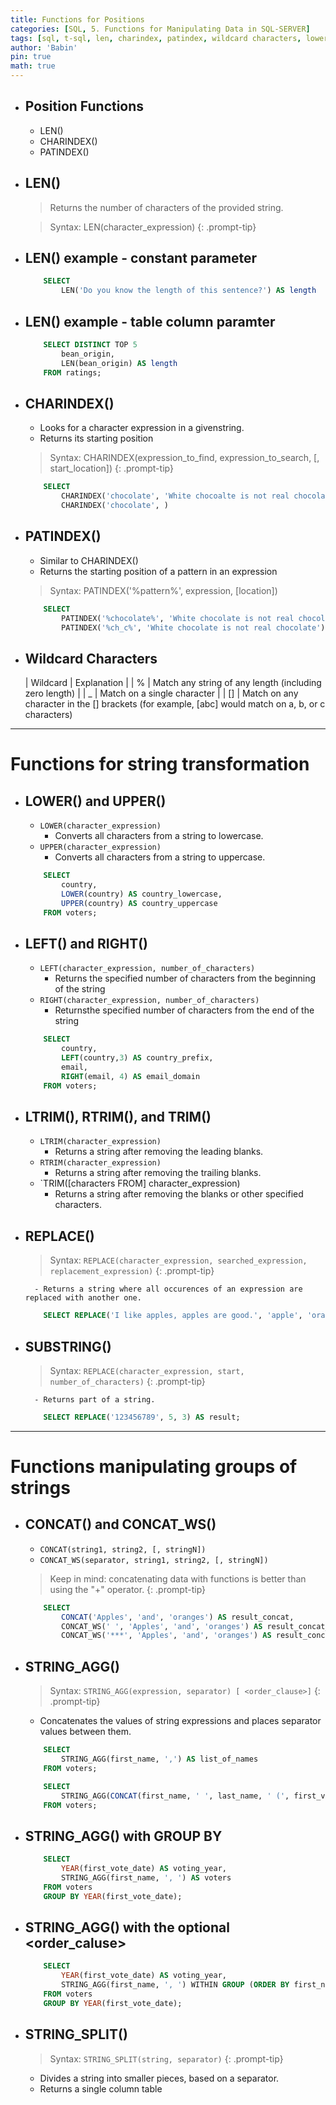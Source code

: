 ```yaml
---
title: Functions for Positions
categories: [SQL, 5. Functions for Manipulating Data in SQL-SERVER]
tags: [sql, t-sql, len, charindex, patindex, wildcard characters, lower, upper, left, right, ltrim, rtrim, trim, replace, substring, concat, concat_ws, string_agg, string_split ]     # TAG names should always be lowercase
author: 'Babin'
pin: true
math: true
---
```


- ## Position Functions
    - LEN()
    - CHARINDEX()
    - PATINDEX()


- ## LEN()
    > Returns the number of  characters of the provided string.

    > Syntax: LEN(character_expression)
    {: .prompt-tip}


- ## LEN() example - constant parameter
    ```sql
        SELECT
            LEN('Do you know the length of this sentence?') AS length
    ```

- ## LEN() example - table column paramter
    ```sql
        SELECT DISTINCT TOP 5
            bean_origin, 
            LEN(bean_origin) AS length
        FROM ratings;
    ```


- ## CHARINDEX()
    - Looks for a character expression in a givenstring.
    - Returns its starting position

    > Syntax: CHARINDEX(expression_to_find, expression_to_search, [, start_location])
    {: .prompt-tip}

    ```sql
        SELECT
            CHARINDEX('chocolate', 'White chocoalte is not real chocolate'),
            CHARINDEX('chocolate', )
    ```    

- ## PATINDEX()
    - Similar to CHARINDEX()
    - Returns the starting position of a pattern in an expression

    > Syntax: PATINDEX('%pattern%', expression, [location])

    ```sql
        SELECT
            PATINDEX('%chocolate%', 'White chocolate is not real chocolate') AS position1,
            PATINDEX('%ch_c%', 'White chocolate is not real chocolate') AS position2;
    ```


- ## Wildcard Characters
    | Wildcard | Explanation |
    | % | Match any string of any length (including zero length) |
    | _ | Match on a single character |
    | [] | Match on any character in the [] brackets (for example, [abc] would match on a, b, or c characters)


<hr/>

# Functions for string transformation
- ## LOWER() and UPPER()
    - `LOWER(character_expression)`
        - Converts all characters from a string to lowercase.
    - `UPPER(character_expression)`
        - Converts all characters from a string to uppercase.

    ```sql
        SELECT
            country, 
            LOWER(country) AS country_lowercase,
            UPPER(country) AS country_uppercase
        FROM voters;


- ## LEFT() and RIGHT()
    - `LEFT(character_expression, number_of_characters)`
        - Returns the specified number of characters from the beginning of the string
    - `RIGHT(character_expression, number_of_characters)`
        - Returnsthe specified number of characters from the end of the string

    ```sql
        SELECT
            country, 
            LEFT(country,3) AS country_prefix,
            email,
            RIGHT(email, 4) AS email_domain
        FROM voters;
    ```
            

- ## LTRIM(), RTRIM(), and TRIM()
    - `LTRIM(character_expression)`
        - Returns a string after removing the leading blanks.
    - `RTRIM(character_expression)`
        - Returns a string after removing the trailing blanks.
    - `TRIM([characters FROM] character_expression)
        - Returns a string after removing the blanks or other specified characters.

    
- ## REPLACE()
    > Syntax: `REPLACE(character_expression, searched_expression, replacement_expression)`
    {: .prompt-tip}

        - Returns a string where all occurences of an expression are replaced with another one.
    
    ```sql
        SELECT REPLACE('I like apples, apples are good.', 'apple', 'orange') AS result;
    ```

- ## SUBSTRING()
    > Syntax: `REPLACE(character_expression, start, number_of_characters)`
    {: .prompt-tip}

        - Returns part of a string.
    
    ```sql
        SELECT REPLACE('123456789', 5, 3) AS result;
    ```

<hr/>

# Functions manipulating groups of strings
- ## CONCAT() and CONCAT_WS()
    - `CONCAT(string1, string2, [, stringN])`
    - `CONCAT_WS(separator, string1, string2, [, stringN])`

    > Keep in mind: concatenating data with functions is better than using the "+" operator.
    {: .prompt-tip}

    ```sql
        SELECT
            CONCAT('Apples', 'and', 'oranges') AS result_concat,
            CONCAT_WS(' ', 'Apples', 'and', 'oranges') AS result_concat_ws,
            CONCAT_WS('***', 'Apples', 'and', 'oranges') AS result_concat_ws2;
    ```

- ## STRING_AGG()
    > Syntax: `STRING_AGG(expression, separator) [ <order_clause>]`
    {: .prompt-tip}
        
    - Concatenates the values of string expressions and places separator values between them.

    ```sql
        SELECT
            STRING_AGG(first_name, ',') AS list_of_names
        FROM voters;

        SELECT
            STRING_AGG(CONCAT(first_name, ' ', last_name, ' (', first_vote_date, ')'), CHAR(13)) AS list_of_names
        FROM voters;
    ```


- ## STRING_AGG() with GROUP BY
    ```sql
        SELECT
            YEAR(first_vote_date) AS voting_year,
            STRING_AGG(first_name, ', ') AS voters
        FROM voters
        GROUP BY YEAR(first_vote_date);
    ```


- ## STRING_AGG() with the optional <order_caluse>
    ```sql
        SELECT
            YEAR(first_vote_date) AS voting_year,
            STRING_AGG(first_name, ', ') WITHIN GROUP (ORDER BY first_name ASC) AS voters
        FROM voters
        GROUP BY YEAR(first_vote_date);
    ```


- ## STRING_SPLIT()
    > Syntax: `STRING_SPLIT(string, separator)`
    {: .prompt-tip}
    
    - Divides a string into smaller pieces, based on a separator.
    - Returns a single column table